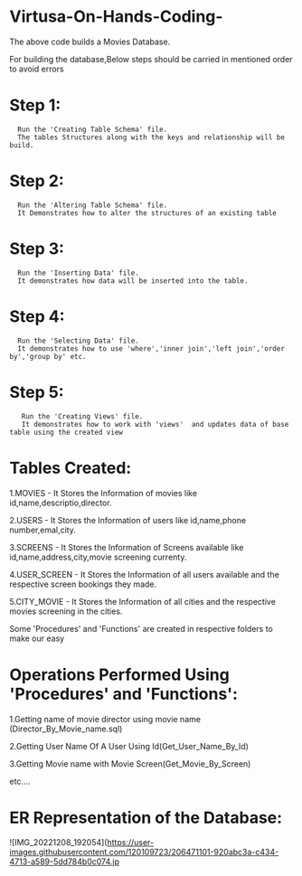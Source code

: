 # Virtusa-On-Hands-Coding-

The above code builds a Movies Database.

For building the database,Below steps should be carried in mentioned order to avoid errors

Step 1:
=======
      Run the 'Creating Table Schema' file.
      The tables Structures along with the keys and relationship will be build.
Step 2:
=======
      Run the 'Altering Table Schema' file.
      It Demonstrates how to alter the structures of an existing table
Step 3:
=======
      Run the 'Inserting Data' file.
      It demonstrates how data will be inserted into the table.
Step 4:
======
      Run the 'Selecting Data' file.
      It demonstrates how to use 'where','inner join','left join','order by','group by' etc.
Step 5:
=======
       Run the 'Creating Views' file.
       It demonstrates how to work with 'views'  and updates data of base table using the created view
      
Tables Created:
===============
1.MOVIES       -  It Stores the Information of  movies like id,name,descriptio,director.

2.USERS        -  It Stores the Information of users like id,name,phone number,emal,city.

3.SCREENS      -  It Stores the Information of Screens available like id,name,address,city,movie screening currenty.

4.USER_SCREEN  -  It Stores the Information of all users available and the respective screen bookings they made.

5.CITY_MOVIE   -  It Stores the Information of all cities and the respective movies screening in the cities.

Some 'Procedures' and 'Functions' are created in respective folders to make our easy

Operations Performed Using 'Procedures' and 'Functions':
======================================================
 1.Getting name of movie director using movie name (Director_By_Movie_name.sql)
 
 2.Getting User Name Of A User Using Id(Get_User_Name_By_Id)
 
 3.Getting Movie name with Movie Screen(Get_Movie_By_Screen)
 
 etc....
 
 ER Representation of the Database:
 =================================
 ![IMG_20221208_192054](https://user-images.githubusercontent.com/120109723/206471101-920abc3a-c434-4713-a589-5dd784b0c074.jp

 
 

